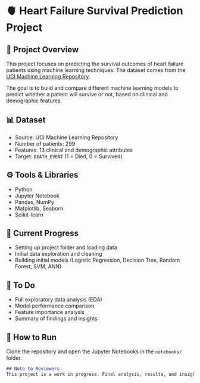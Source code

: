 # 🫀 Heart Failure Survival Prediction Project

## 📖 Project Overview
This project focuses on predicting the survival outcomes of heart failure patients using machine learning techniques. The dataset comes from the [UCI Machine Learning Repository](https://archive.ics.uci.edu/dataset/519/heart+failure+clinical+records).

The goal is to build and compare different machine learning models to predict whether a patient will survive or not, based on clinical and demographic features.

## 📊 Dataset
- Source: UCI Machine Learning Repository
- Number of patients: 299
- Features: 13 clinical and demographic attributes
- Target: `DEATH_EVENT` (1 = Died, 0 = Survived)

## ⚙️ Tools & Libraries
- Python
- Jupyter Notebook
- Pandas, NumPy
- Matplotlib, Seaborn
- Scikit-learn

## 🔨 Current Progress
- Setting up project folder and loading data
- Initial data exploration and cleaning
- Building initial models (Logistic Regression, Decision Tree, Random Forest, SVM, ANN)

## 📝 To Do
- Full exploratory data analysis (EDA)
- Model performance comparison
- Feature importance analysis
- Summary of findings and insights

## 📌 How to Run
Clone the repository and open the Jupyter Notebooks in the `notebooks/` folder.

```markdown
## Note to Reviewers
This project is a work in progress. Final analysis, results, and insights will be added soon. Stay tuned!
```
